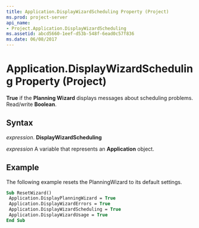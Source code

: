```yaml
---
title: Application.DisplayWizardScheduling Property (Project)
ms.prod: project-server
api_name:
- Project.Application.DisplayWizardScheduling
ms.assetid: abcd5660-1eef-d53b-548f-6ead0c57f836
ms.date: 06/08/2017
---
```



# Application.DisplayWizardScheduling Property (Project)

 **True** if the **Planning Wizard** displays messages about scheduling problems. Read/write **Boolean**.


## Syntax

 _expression_. **DisplayWizardScheduling**

 _expression_ A variable that represents an **Application** object.


## Example

The following example resets the PlanningWizard to its default settings.


```vb
Sub ResetWizard() 
 Application.DisplayPlanningWizard = True 
 Application.DisplayWizardErrors = True 
 Application.DisplayWizardScheduling = True 
 Application.DisplayWizardUsage = True 
End Sub
```


